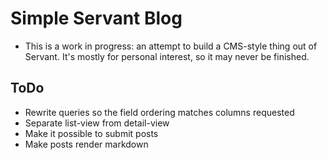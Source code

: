 # Simple Servant Blog

- This is a work in progress: an attempt to build
a CMS-style thing out of Servant. It's mostly for
personal interest, so it may never be finished.


## ToDo

- Rewrite queries so the field ordering matches columns requested
- Separate list-view from detail-view
- Make it possible to submit posts
- Make posts render markdown
